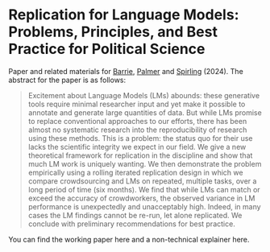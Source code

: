 # Replication for Language Models: Problems, Principles, and Best Practice for Political Science

Paper and related materials for [Barrie](https://www.cjbarrie.com/), [Palmer](https://lexipalmer13.github.io/) and [Spirling](https://arthurspirling.org/) (2024). The abstract for the paper is as follows:  

> Excitement about Language Models (LMs) abounds: these generative tools require minimal researcher input and yet make it possible to annotate and generate large quantities of data. But while LMs promise to replace conventional approaches to our efforts, there has been almost no systematic research into the reproducibility of research using these methods. This is a problem: the status quo for their use lacks the scientific integrity we expect in our field. We give a new theoretical framework for replication in the discipline and show that much LM work is uniquely wanting. We then demonstrate the problem empirically using a rolling iterated replication design in which we compare crowdsourcing and LMs on repeated, multiple tasks, over a long period of time (six months). We find that while LMs can match or exceed the accuracy of crowdworkers, the observed variance in LM performance is unexpectedly and unacceptably high. Indeed, in many cases the LM findings cannot be re-run, let alone replicated. We conclude with preliminary recommendations for best practice.

You can find the working paper here and a non-technical explainer here.
